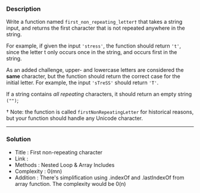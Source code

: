 ### Description
Write a function named `first_non_repeating_letter†` that takes a string input, and returns the first character that is not repeated anywhere in the string. <br>

For example, if given the input `'stress'`, the function should return `'t'`, since the letter t only occurs once in the string, and occurs first in the string.

As an added challenge, upper- and lowercase letters are considered the **same** character, but the function should return the correct case for the initial letter. For example, the input `'sTreSS'` should return `'T'`.

If a string contains *all repeating* characters, it should return an empty string `("")`;

† Note: the function is called `firstNonRepeatingLetter` for historical reasons, but your function should handle any Unicode character.

<hr>

### Solution
- Title : First non-repeating character
- Link :
- Methods : Nested Loop & Array Includes
- Complexity : 0(mn)
- Addition : There's simplification using .indexOf and .lastIndexOf from array function. The complexity would be 0(n)